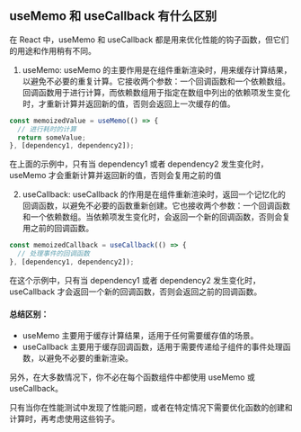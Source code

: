 ## useMemo 和 useCallback 有什么区别

在 React 中，useMemo 和 useCallback 都是用来优化性能的钩子函数，但它们的用途和作用稍有不同。

1. useMemo: useMemo 的主要作用是在组件重新渲染时，用来缓存计算结果，以避免不必要的重复计算。它接收两个参数：一个回调函数和一个依赖数组。回调函数用于进行计算，而依赖数组用于指定在数组中列出的依赖项发生变化时，才重新计算并返回新的值，否则会返回上一次缓存的值。
```javascript
const memoizedValue = useMemo(() => {
  // 进行耗时的计算
  return someValue;
}, [dependency1, dependency2]);
```
在上面的示例中，只有当 dependency1 或者 dependency2 发生变化时，useMemo 才会重新计算并返回新的值，否则会复用之前的值

2. useCallback: useCallback 的作用是在组件重新渲染时，返回一个记忆化的回调函数，以避免不必要的函数重新创建。它也接收两个参数：一个回调函数和一个依赖数组。当依赖项发生变化时，会返回一个新的回调函数，否则会复用之前的回调函数。
```javascript
const memoizedCallback = useCallback(() => {
  // 处理事件的回调函数
}, [dependency1, dependency2]);
```
在这个示例中，只有当 dependency1 或者 dependency2 发生变化时，useCallback 才会返回一个新的回调函数，否则会返回之前的回调函数。

#### 总结区别：
* useMemo 主要用于缓存计算结果，适用于任何需要缓存值的场景。
* useCallback 主要用于缓存回调函数，适用于需要传递给子组件的事件处理函数，以避免不必要的重新渲染。

另外，在大多数情况下，你不必在每个函数组件中都使用 useMemo 或 useCallback。

只有当你在性能测试中发现了性能问题，或者在特定情况下需要优化函数的创建和计算时，再考虑使用这些钩子。